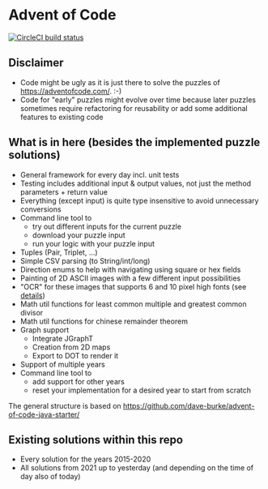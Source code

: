 # Advent of Code
[![CircleCI build status](https://circleci.com/gh/Torben2000/adventofcode-java.svg?style=shield)](https://circleci.com/gh/Torben2000/adventofcode-java)

## Disclaimer
- Code might be ugly as it is just there to solve the puzzles of https://adventofcode.com/. :-)
- Code for "early" puzzles might evolve over time because later puzzles sometimes require refactoring for reusability or
  add some additional features to existing code

## What is in here (besides the implemented puzzle solutions)
- General framework for every day incl. unit tests
- Testing includes additional input & output values, not just the method parameters + return value
- Everything (except input) is quite type insensitive to avoid unnecessary conversions
- Command line tool to 
    - try out different inputs for the current puzzle
    - download your puzzle input
    - run your logic with your puzzle input
- Tuples (Pair, Triplet, ...)
- Simple CSV parsing (to String/int/long)
- Direction enums to help with navigating using square or hex fields
- Painting of 2D ASCII images with a few different input possibilities
- "OCR" for these images that supports 6 and 10 pixel high fonts (see [details](src/main/resources/ocr/README.md))
- Math util functions for least common multiple and greatest common divisor
- Math util functions for chinese remainder theorem
- Graph support
    - Integrate JGraphT
    - Creation from 2D maps
    - Export to DOT to render it
- Support of multiple years
- Command line tool to
    - add support for other years
    - reset your implementation for a desired year to start from scratch

The general structure is based on https://github.com/dave-burke/advent-of-code-java-starter/

## Existing solutions within this repo
- Every solution for the years 2015-2020
- All solutions from 2021 up to yesterday (and depending on the time of day also of today)